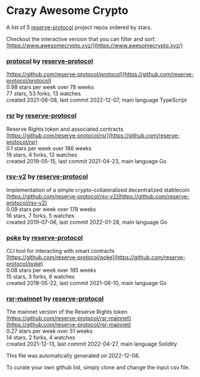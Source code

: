 # Crazy Awesome Crypto
A list of 5 [reserve-protocol](https://github.com/reserve-protocol) project repos ordered by stars.  

Checkout the interactive version that you can filter and sort: 
[https://www.awesomecrypto.xyz/](https://www.awesomecrypto.xyz/)  


### [protocol](https://github.com/reserve-protocol/protocol) by [reserve-protocol](https://github.com/reserve-protocol)  
  
[https://github.com/reserve-protocol/protocol](https://github.com/reserve-protocol/protocol)  
0.98 stars per week over 78 weeks  
77 stars, 53 forks, 13 watches  
created 2021-06-08, last commit 2022-12-07, main language TypeScript  


### [rsr](https://github.com/reserve-protocol/rsr) by [reserve-protocol](https://github.com/reserve-protocol)  
Reserve Rights token and associated contracts  
[https://github.com/reserve-protocol/rsr](https://github.com/reserve-protocol/rsr)  
0.1 stars per week over 186 weeks  
19 stars, 4 forks, 12 watches  
created 2019-05-15, last commit 2021-04-23, main language Go  


### [rsv-v2](https://github.com/reserve-protocol/rsv-v2) by [reserve-protocol](https://github.com/reserve-protocol)  
Implementation of a simple crypto-collateralized decentralized stablecoin  
[https://github.com/reserve-protocol/rsv-v2](https://github.com/reserve-protocol/rsv-v2)  
0.09 stars per week over 178 weeks  
16 stars, 7 forks, 5 watches  
created 2019-07-06, last commit 2022-01-28, main language Go  


### [poke](https://github.com/reserve-protocol/poke) by [reserve-protocol](https://github.com/reserve-protocol)  
CLI tool for interacting with smart contracts  
[https://github.com/reserve-protocol/poke](https://github.com/reserve-protocol/poke)  
0.08 stars per week over 185 weeks  
15 stars, 3 forks, 6 watches  
created 2019-05-22, last commit 2021-08-10, main language Go  


### [rsr-mainnet](https://github.com/reserve-protocol/rsr-mainnet) by [reserve-protocol](https://github.com/reserve-protocol)  
The mainnet version of the Reserve Rights token  
[https://github.com/reserve-protocol/rsr-mainnet](https://github.com/reserve-protocol/rsr-mainnet)  
0.27 stars per week over 51 weeks  
14 stars, 2 forks, 4 watches  
created 2021-12-13, last commit 2022-04-27, main language Solidity  


This file was automatically generated on 2022-12-08.  

To curate your own github list, simply clone and change the input csv file.  